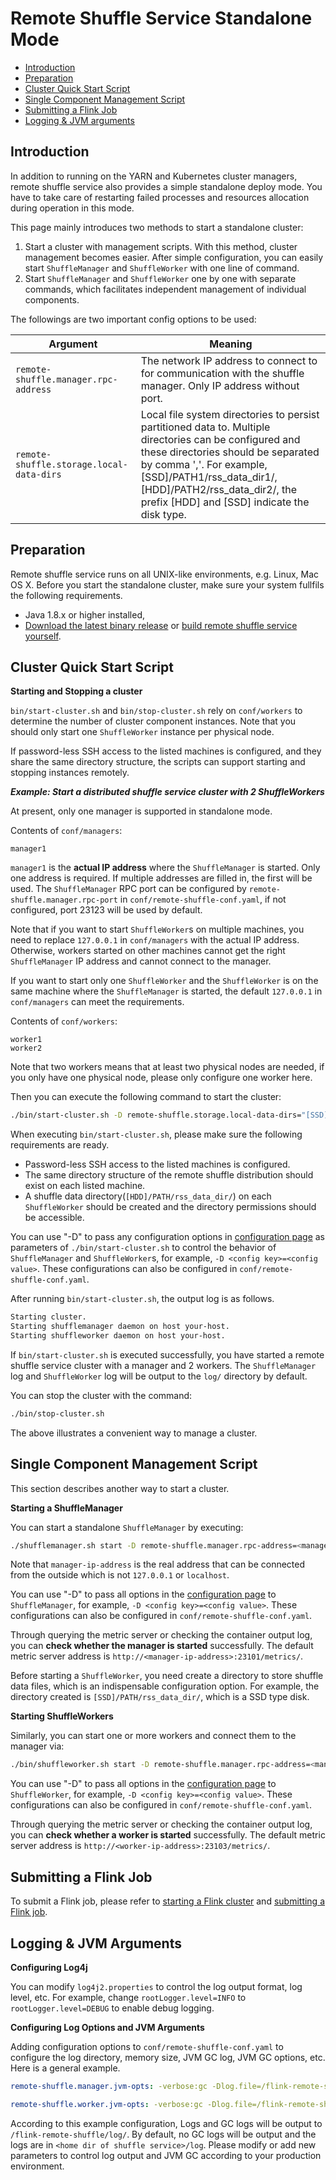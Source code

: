 <!--
 Copyright 2021 The Flink Remote Shuffle Project

 Licensed under the Apache License, Version 2.0 (the "License");
 you may not use this file except in compliance with the License.
 You may obtain a copy of the License at

      http://www.apache.org/licenses/LICENSE-2.0

 Unless required by applicable law or agreed to in writing, software
 distributed under the License is distributed on an "AS IS" BASIS,
 WITHOUT WARRANTIES OR CONDITIONS OF ANY KIND, either express or implied.
 See the License for the specific language governing permissions and
 limitations under the License.
-->

# Remote Shuffle Service Standalone Mode

- [Introduction](#introduction)
- [Preparation](#preparation)
- [Cluster Quick Start Script](#cluster-quick-start-script)
- [Single Component Management Script](#single-component-management-script)
- [Submitting a Flink Job](#submitting-a-flink-job)
- [Logging & JVM arguments](#logging--jvm-arguments)

## Introduction
In addition to running on the YARN and Kubernetes cluster managers, remote shuffle service also provides a simple standalone deploy mode. You have to take care of restarting failed processes and resources allocation during operation in this mode.

This page mainly introduces two methods to start a standalone cluster:
1. Start a cluster with management scripts. With this method, cluster management becomes easier. After simple configuration, you can easily start `ShuffleManager` and `ShuffleWorker` with one line of command.
2. Start `ShuffleManager` and `ShuffleWorker` one by one with separate commands, which facilitates independent management of individual components.

The followings are two important config options to be used:

| Argument | Meaning |
| -------- | ------- |
|`remote-shuffle.manager.rpc-address` | The network IP address to connect to for communication with the shuffle manager. Only IP address without port.|
|`remote-shuffle.storage.local-data-dirs` | Local file system directories to persist partitioned data to. Multiple directories can be configured and these directories should be separated by comma ','. For example, [SSD]/PATH1/rss_data_dir1/,[HDD]/PATH2/rss_data_dir2/, the prefix [HDD] and [SSD] indicate the disk type.|

## Preparation
Remote shuffle service runs on all UNIX-like environments, e.g. Linux, Mac OS X. Before you start the standalone cluster, make sure your system fullfils the following requirements.

- Java 1.8.x or higher installed,
- [Download the latest binary release](https://github.com/flink-extended/flink-remote-shuffle/releases) or [build remote shuffle service yourself](https://github.com/flink-extended/flink-remote-shuffle#building-from-source).

## Cluster Quick Start Script
**Starting and Stopping a cluster**

`bin/start-cluster.sh` and `bin/stop-cluster.sh` rely on `conf/workers` to determine the number of cluster component instances. Note that you should only start one `ShuffleWorker` instance per physical node.

If password-less SSH access to the listed machines is configured, and they share the same directory structure, the scripts can support starting and stopping instances remotely.

***Example: Start a distributed shuffle service cluster with 2 ShuffleWorkers***

At present, only one manager is supported in standalone mode. 

Contents of `conf/managers`:

```
manager1
```

`manager1` is the **actual IP address** where the `ShuffleManager` is started. Only one address is required. If multiple addresses are filled in, the first will be used. The `ShuffleManager` RPC port can be configured by `remote-shuffle.manager.rpc-port` in `conf/remote-shuffle-conf.yaml`, if not configured, port 23123 will be used by default.

Note that if you want to start `ShuffleWorker`s on multiple machines, you need to replace `127.0.0.1` in `conf/managers` with the actual IP address. Otherwise, workers started on other machines cannot get the right `ShuffleManager` IP address and cannot connect to the manager.

If you want to start only one `ShuffleWorker` and the `ShuffleWorker` is on the same machine where the `ShuffleManager` is started, the default `127.0.0.1` in `conf/managers` can meet the requirements.

Contents of `conf/workers`:

```
worker1
worker2
```

Note that two workers means that at least two physical nodes are needed, if you only have one physical node, please only configure one worker here.

Then you can execute the following command to start the cluster:

```sh
./bin/start-cluster.sh -D remote-shuffle.storage.local-data-dirs="[SSD]/PATH/rss_data_dir/"
```

When executing `bin/start-cluster.sh`, please make sure the following requirements are ready.
- Password-less SSH access to the listed machines is configured.
- The same directory structure of the remote shuffle distribution should exist on each listed machine.
- A shuffle data directory(`[HDD]/PATH/rss_data_dir/`) on each `ShuffleWorker` should be created and the directory permissions should be accessible.

You can use "-D" to pass any configuration options in [configuration page](./configuration.md) as parameters of `./bin/start-cluster.sh` to control the behavior of `ShuffleManager` and  `ShuffleWorker`s, for example, `-D <config key>=<config value>`. These configurations can also be configured in `conf/remote-shuffle-conf.yaml`.

After running `bin/start-cluster.sh`, the output log is as follows.

```sh
Starting cluster.
Starting shufflemanager daemon on host your-host.
Starting shuffleworker daemon on host your-host.
```

If `bin/start-cluster.sh` is executed successfully, you have started a remote shuffle service cluster with a manager and 2 workers.
The `ShuffleManager` log and `ShuffleWorker` log will be output to the `log/` directory by default.

You can stop the cluster with the command:

```sh
./bin/stop-cluster.sh
```

The above illustrates a convenient way to manage a cluster.

## Single Component Management Script

This section describes another way to start a cluster.

**Starting a ShuffleManager**

You can start a standalone `ShuffleManager` by executing:

```sh
./shufflemanager.sh start -D remote-shuffle.manager.rpc-address=<manager-ip-address>
```

Note that `manager-ip-address` is the real address that can be connected from the outside which is not `127.0.0.1` or `localhost`.

You can use "-D" to pass all options in the [configuration page](./configuration.md) to `ShuffleManager`, for example, `-D <config key>=<config value>`. These configurations can also be configured in `conf/remote-shuffle-conf.yaml`.

Through querying the metric server or checking the container output log, you can **check whether the manager is started** successfully. The default metric server address is `http://<manager-ip-address>:23101/metrics/`.

Before starting a `ShuffleWorker`, you need create a directory to store shuffle data files, which is an indispensable configuration option. For example, the  directory created is `[SSD]/PATH/rss_data_dir/`, which is a SSD type disk.

**Starting ShuffleWorkers**

Similarly, you can start one or more workers and connect them to the manager via:

```sh
./bin/shuffleworker.sh start -D remote-shuffle.manager.rpc-address=<manager-ip-address> -D remote-shuffle.storage.local-data-dirs="[HDD]/PATH/rss_data_dir/"
```

You can use "-D" to pass all options in the [configuration page](./configuration.md) to `ShuffleWorker`, for example, `-D <config key>=<config value>`. These configurations can also be configured in `conf/remote-shuffle-conf.yaml`.

Through querying the metric server or checking the container output log, you can **check whether a worker is started** successfully. The default metric server address is `http://<worker-ip-address>:23103/metrics/`.

## Submitting a Flink Job
To submit a Flink job, please refer to [starting a Flink cluster](./quick_start.md#starting-a-flink-cluster) and [submitting a Flink job](./quick_start.md#submitting-a-flink-job).

## Logging & JVM Arguments
**Configuring Log4j**

You can modify `log4j2.properties` to control the log output format, log level, etc. For example, change `rootLogger.level=INFO` to `rootLogger.level=DEBUG` to enable debug logging.

**Configuring Log Options and JVM Arguments**

Adding configuration options to `conf/remote-shuffle-conf.yaml` to configure the log directory, memory size, JVM GC log, JVM GC options, etc. Here is a general example.

```yaml
remote-shuffle.manager.jvm-opts: -verbose:gc -Dlog.file=/flink-remote-shuffle/log/shufflemanager.log -Xloggc:/flink-remote-shuffle/log/shufflemanager.gc.log -XX:NewRatio=3 -XX:+PrintGCDetails -XX:+PrintGCDateStamps -XX:ParallelGCThreads=4 -XX:+UseGCLogFileRotation -XX:NumberOfGCLogFiles=2 -XX:GCLogFileSize=256M

remote-shuffle.worker.jvm-opts: -verbose:gc -Dlog.file=/flink-remote-shuffle/log/shuffleworker.log -Xloggc:/flink-remote-shuffle/log/shuffleworker.gc.log -XX:NewRatio=3 -XX:+PrintGCDetails -XX:+PrintGCDateStamps -XX:ParallelGCThreads=4 -XX:+UseGCLogFileRotation -XX:NumberOfGCLogFiles=2 -XX:GCLogFileSize=256M
```

According to this example configuration, Logs and GC logs will be output to `/flink-remote-shuffle/log/`. By default, no GC logs will be output and the logs are in `<home dir of shuffle service>/log`. Please modify or add new parameters to control log output and JVM GC according to your production environment.

